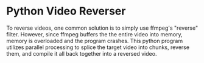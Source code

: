 # Python Video Reverser
 
To reverse videos, one common solution is to simply use ffmpeg's "reverse" filter. However, since ffmpeg buffers the the entire video into memory, memory is overloaded and the program crashes. This python program utilizes parallel processing to splice the target video into chunks, reverse them, and compile it all back together into a reversed video.